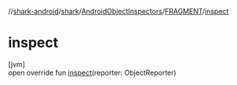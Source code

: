 //[shark-android](../../../../index.md)/[shark](../../index.md)/[AndroidObjectInspectors](../index.md)/[FRAGMENT](index.md)/[inspect](inspect.md)

# inspect

[jvm]\
open override fun [inspect](inspect.md)(reporter: ObjectReporter)
